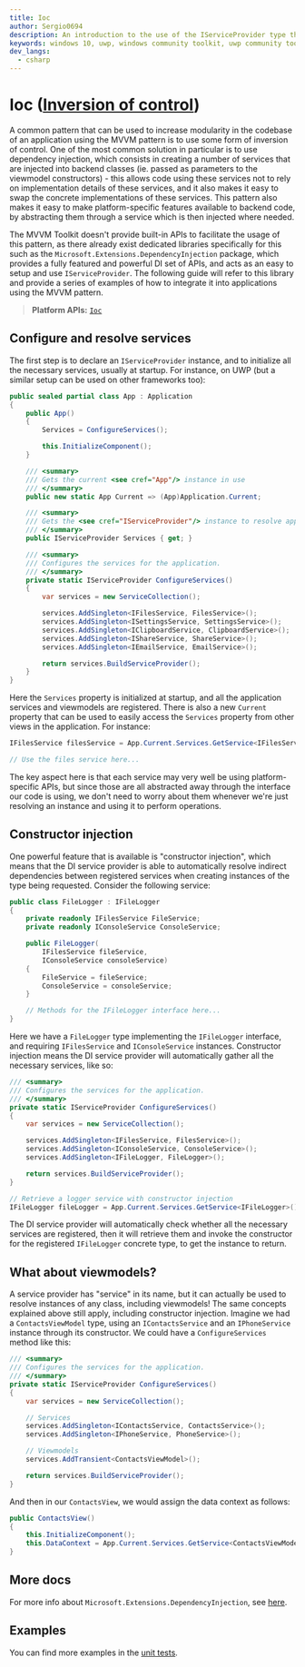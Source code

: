 ```yaml
---
title: Ioc
author: Sergio0694
description: An introduction to the use of the IServiceProvider type through the Microsoft.Extensions.DependencyInjection APIs
keywords: windows 10, uwp, windows community toolkit, uwp community toolkit, uwp toolkit, mvvm, service, dependency injection, net core, net standard
dev_langs:
  - csharp
---
```


# Ioc ([Inversion of control](https://en.wikipedia.org/wiki/Inversion_of_control))

A common pattern that can be used to increase modularity in the codebase of an application using the MVVM pattern is to use some form of inversion of control. One of the most common solution in particular is to use dependency injection, which consists in creating a number of services that are injected into backend classes (ie. passed as parameters to the viewmodel constructors) - this allows code using these services not to rely on implementation details of these services, and it also makes it easy to swap the concrete implementations of these services. This pattern also makes it easy to make platform-specific features available to backend code, by abstracting them through a service which is then injected where needed.

The MVVM Toolkit doesn't provide built-in APIs to facilitate the usage of this pattern, as there already exist dedicated libraries specifically for this such as the `Microsoft.Extensions.DependencyInjection` package, which provides a fully featured and powerful DI set of APIs, and acts as an easy to setup and use `IServiceProvider`. The following guide will refer to this library and provide a series of examples of how to integrate it into applications using the MVVM pattern.

> **Platform APIs:** [`Ioc`](/dotnet/api/Microsoft.Toolkit.Mvvm.DependencyInjection.Ioc)

## Configure and resolve services

The first step is to declare an `IServiceProvider` instance, and to initialize all the necessary services, usually at startup. For instance, on UWP (but a similar setup can be used on other frameworks too):

```csharp
public sealed partial class App : Application
{
    public App()
    {
        Services = ConfigureServices();

        this.InitializeComponent();
    }

    /// <summary>
    /// Gets the current <see cref="App"/> instance in use
    /// </summary>
    public new static App Current => (App)Application.Current;

    /// <summary>
    /// Gets the <see cref="IServiceProvider"/> instance to resolve application services.
    /// </summary>
    public IServiceProvider Services { get; }

    /// <summary>
    /// Configures the services for the application.
    /// </summary>
    private static IServiceProvider ConfigureServices()
    {
        var services = new ServiceCollection();

        services.AddSingleton<IFilesService, FilesService>();
        services.AddSingleton<ISettingsService, SettingsService>();
        services.AddSingleton<IClipboardService, ClipboardService>();
        services.AddSingleton<IShareService, ShareService>();
        services.AddSingleton<IEmailService, EmailService>();

        return services.BuildServiceProvider();
    }
}
```

Here the `Services` property is initialized at startup, and all the application services and viewmodels are registered. There is also a new `Current` property that can be used to easily access the `Services` property from other views in the application. For instance:

```csharp
IFilesService filesService = App.Current.Services.GetService<IFilesService>();

// Use the files service here...
```

The key aspect here is that each service may very well be using platform-specific APIs, but since those are all abstracted away through the interface our code is using, we don't need to worry about them whenever we're just resolving an instance and using it to perform operations.

## Constructor injection

One powerful feature that is available is "constructor injection", which means that the DI service provider is able to automatically resolve indirect dependencies between registered services when creating instances of the type being requested. Consider the following service:

```csharp
public class FileLogger : IFileLogger
{
    private readonly IFilesService FileService;
    private readonly IConsoleService ConsoleService;

    public FileLogger(
        IFilesService fileService,
        IConsoleService consoleService)
    {
        FileService = fileService;
        ConsoleService = consoleService;
    }

    // Methods for the IFileLogger interface here...
}
```

Here we have a `FileLogger` type implementing the `IFileLogger` interface, and requiring `IFilesService` and `IConsoleService` instances. Constructor injection means the DI service provider will automatically gather all the necessary services, like so:

```csharp
/// <summary>
/// Configures the services for the application.
/// </summary>
private static IServiceProvider ConfigureServices()
{
    var services = new ServiceCollection();

    services.AddSingleton<IFilesService, FilesService>();
    services.AddSingleton<IConsoleService, ConsoleService>();
    services.AddSingleton<IFileLogger, FileLogger>();

    return services.BuildServiceProvider();
}

// Retrieve a logger service with constructor injection
IFileLogger fileLogger = App.Current.Services.GetService<IFileLogger>();
```

The DI service provider will automatically check whether all the necessary services are registered, then it will retrieve them and invoke the constructor for the registered `IFileLogger` concrete type, to get the instance to return.

## What about viewmodels?

A service provider has "service" in its name, but it can actually be used to resolve instances of any class, including viewmodels! The same concepts explained above still apply, including constructor injection. Imagine we had a `ContactsViewModel` type, using an `IContactsService` and an `IPhoneService` instance through its constructor. We could have a `ConfigureServices` method like this:

```csharp
/// <summary>
/// Configures the services for the application.
/// </summary>
private static IServiceProvider ConfigureServices()
{
    var services = new ServiceCollection();

    // Services
    services.AddSingleton<IContactsService, ContactsService>();
    services.AddSingleton<IPhoneService, PhoneService>();

    // Viewmodels
    services.AddTransient<ContactsViewModel>();

    return services.BuildServiceProvider();
}
```

And then in our `ContactsView`, we would assign the data context as follows:

```csharp
public ContactsView()
{
    this.InitializeComponent();
    this.DataContext = App.Current.Services.GetService<ContactsViewModel>();
}
```

## More docs

For more info about `Microsoft.Extensions.DependencyInjection`, see [here](/aspnet/core/fundamentals/dependency-injection).

## Examples

You can find more examples in the [unit tests](https://github.com/Microsoft/WindowsCommunityToolkit//blob/master/UnitTests/UnitTests.Shared/Mvvm).
